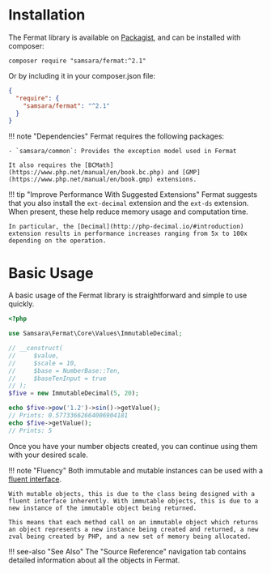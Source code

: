 # Installation

The Fermat library is available on [Packagist](https://packagist.org/packages/samsara/fermat), and can be installed with composer:

`composer require "samsara/fermat:^2.1"`

Or by including it in your composer.json file:

```json
{
  "require": {
    "samsara/fermat": "^2.1"
  }
}
```

!!! note "Dependencies"
    Fermat requires the following packages:
    
    - `samsara/common`: Provides the exception model used in Fermat
    
    It also requires the [BCMath](https://www.php.net/manual/en/book.bc.php) and [GMP](https://www.php.net/manual/en/book.gmp) extensions.

!!! tip "Improve Performance With Suggested Extensions"
    Fermat suggests that you also install the `ext-decimal` extension and the `ext-ds` extension. When present, these help reduce memory usage and computation time.

    In particular, the [Decimal](http://php-decimal.io/#introduction) extension results in performance increases ranging from 5x to 100x depending on the operation.
    
# Basic Usage

A basic usage of the Fermat library is straightforward and simple to use quickly.

``` php
<?php

use Samsara\Fermat\Core\Values\ImmutableDecimal;

// __construct(
//     $value, 
//     $scale = 10, 
//     $base = NumberBase::Ten, 
//     $baseTenInput = true
// );
$five = new ImmutableDecimal(5, 20);

echo $five->pow('1.2')->sin()->getValue();
// Prints: 0.57733662664006904181
echo $five->getValue();
// Prints: 5
```

Once you have your number objects created, you can continue using them with your desired scale.

!!! note "Fluency"
    Both immutable and mutable instances can be used with a [fluent interface](https://designpatternsphp.readthedocs.io/en/latest/Structural/FluentInterface/README.html).
    
    With mutable objects, this is due to the class being designed with a fluent interface inherently. With immutable objects, this is due to a new instance of the immutable object being returned.
    
    This means that each method call on an immutable object which returns an object represents a new instance being created and returned, a new zval being created by PHP, and a new set of memory being allocated.

!!! see-also "See Also"
    The "Source Reference" navigation tab contains detailed information about all the objects in Fermat.